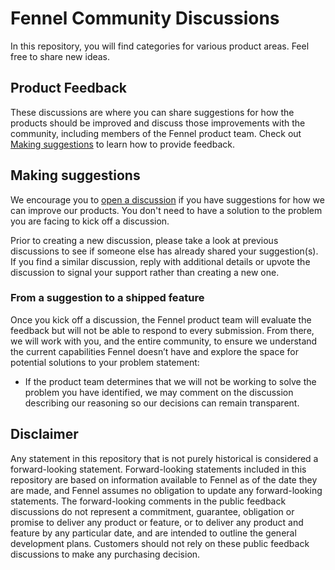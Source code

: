 # Fennel Community Discussions

In this repository, you will find categories for various product areas. Feel free to share new ideas.

## Product Feedback

<!-- | **Feedback Category** |
|---	|
| 📱 [Mobile](https://github.com/orgs/fennelmarkets/discussions/categories/mobile) | -->

These discussions are where you can share suggestions for how the products should be improved and discuss those improvements with the community, including members of the Fennel product team. Check out [Making suggestions](#making-suggestions) to learn how to provide feedback.

## Making suggestions

We encourage you to [open a discussion](https://github.com/orgs/fennelmarkets/discussions) if you have suggestions for how we can improve our products. You don't need to have a solution to the problem you are facing to kick off a discussion. 

Prior to creating a new discussion, please take a look at previous discussions to see if someone else has already shared your suggestion(s). If you find a similar discussion, reply with additional details or upvote the discussion to signal your support rather than creating a new one.

### From a suggestion to a shipped feature

Once you kick off a discussion, the Fennel product team will evaluate the feedback but will not be able to respond to every submission. From there, we will work with you, and the entire community, to ensure we understand the current capabilities Fennel doesn’t have and explore the space for potential solutions to your problem statement:

- If the product team determines that we will not be working to solve the problem you have identified, we may comment on the discussion describing our reasoning so our decisions can remain transparent.

## Disclaimer

Any statement in this repository that is not purely historical is considered a forward-looking statement. Forward-looking statements included in this repository are based on information available to Fennel as of the date they are made, and Fennel assumes no obligation to update any forward-looking statements. The forward-looking comments in the public feedback discussions do not represent a commitment, guarantee, obligation or promise to deliver any product or feature, or to deliver any product and feature by any particular date, and are intended to outline the general development plans. Customers should not rely on these public feedback discussions to make any purchasing decision.
